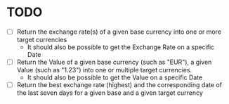 # TODO
- [ ] Return the exchange rate(s) of a given base currency into one or more target currencies
  - It should also be possible to get the Exchange Rate on a specific Date
- [ ] Return the Value of a given base currency (such as "EUR"), a given Value (such as "1.23") into one or multiple target currencies.
  - It should also be possible to get the Value on a specific Date
- [ ] Return the best exchange rate (highest) and the corresponding date of the last seven days for a given base and a given target currency
